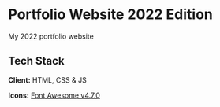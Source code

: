 
# Portfolio Website 2022 Edition

My 2022 portfolio website

## Tech Stack

**Client:** HTML, CSS & JS

**Icons:** [Font Awesome v4.7.0](https://cdnjs.cloudflare.com/ajax/libs/font-awesome/4.7.0/css/font-awesome.min.css)
